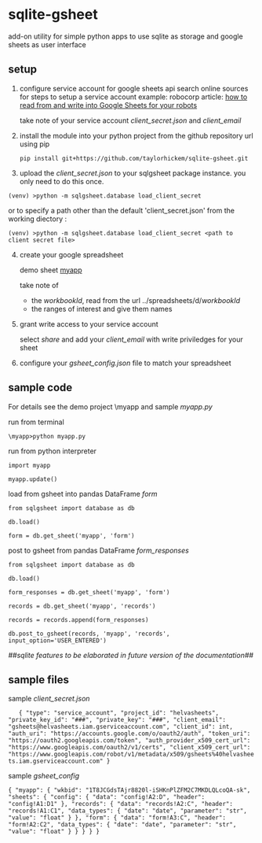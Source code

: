 # sqlite-gsheet
add-on utility for simple python apps to use sqlite as storage and google sheets as user interface

## setup

1. configure service account for google sheets api
    search online sources for steps to setup a service account 
       example: robocorp article: [how to read from and write into Google Sheets for your robots](https://robocorp.com/docs/development-guide/google-sheets/interacting-with-google-sheets)
    
    take note of your service account _client_secret.json_ and _client_email_
 
2. install the module into your python project from the github repository url using pip

     `pip install git+https://github.com/taylorhickem/sqlite-gsheet.git`

3. upload the _client_secret.json_ to your sqlgsheet package instance.
    you only need to do this once.

```   
(venv) >python -m sqlgsheet.database load_client_secret
```

or to specify a path other than the default 'client_secret.json' from the working diectory :

```   
(venv) >python -m sqlgsheet.database load_client_secret <path to client secret file>
```
                 
4. create your google spreadsheet

    demo sheet [myapp](https://docs.google.com/spreadsheets/d/1T8JCGdsTAjr8820l-iSHKnPlZFM2C7MKDLQLcoQA-sk/) 
    
    take note of 
    * the _workbookId_, read from the url ../spreadsheets/d/_workbookId_
    * the ranges of interest and give them names

5. grant write access to your service account

   select _share_ and add your _client_email_ with write priviledges for your sheet

6. configure your _gsheet_config.json_ file to match your spreadsheet

## sample code

For details see the demo project \myapp
and sample _myapp.py_

run from terminal

`\myapp>python myapp.py`

run from python interpreter

`import myapp`

`myapp.update()`

load from gsheet into pandas DataFrame _form_

`from sqlgsheet import database as db`

`db.load()`

`form = db.get_sheet('myapp', 'form')`

post to gsheet from pandas DataFrame _form_responses_

`from sqlgsheet import database as db`

`db.load()`

`form_responses = db.get_sheet('myapp', 'form')`

`records = db.get_sheet('myapp', 'records')`

`records = records.append(form_responses)`

`db.post_to_gsheet(records,
                      'myapp',
                      'records',
                      input_option='USER_ENTERED')
`

_##sqlite features to be elaborated in future version of the documentation##_

## sample files

sample _client_secret.json_
    
`    {
  "type": "service_account",
  "project_id": "helvasheets",
  "private_key_id": "###",
  "private_key": "###",
  "client_email": "gsheets@helvasheets.iam.gserviceaccount.com",
  "client_id": int,
  "auth_uri": "https://accounts.google.com/o/oauth2/auth",
  "token_uri": "https://oauth2.googleapis.com/token",
  "auth_provider_x509_cert_url": "https://www.googleapis.com/oauth2/v1/certs",
  "client_x509_cert_url": "https://www.googleapis.com/robot/v1/metadata/x509/gsheets%40helvasheets.iam.gserviceaccount.com"
}
`

sample _gsheet_config_

`{
  "myapp": {
    "wkbid": "1T8JCGdsTAjr8820l-iSHKnPlZFM2C7MKDLQLcoQA-sk",
    "sheets": {
      "config": {
        "data": "config!A2:D",
        "header": "config!A1:D1"
      },
      "records": {
        "data": "records!A2:C",
        "header": "records!A1:C1",
        "data_types": {
          "date": "date",
          "parameter": "str",
          "value": "float"
        }
      },
      "form": {
        "data": "form!A3:C",
        "header": "form!A2:C2",
        "data_types": {
          "date": "date",
          "parameter": "str",
          "value": "float"
        }
      }
    }
  }
}
`